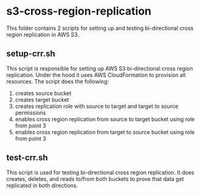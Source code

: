 # s3-cross-region-replication

This folder contains 2 scripts for setting up and testing bi-directional cross region replication in AWS S3.

## setup-crr.sh

This script is responsible for setting up AWS S3 bi-directional cross region replication. Under the hood it uses AWS CloudFormation to provision all resources. The script does the following:

1. creates source bucket
2. creates target bucket
3. creates replication role with source to target and target to source permissions
4. enables cross region replication from source to target bucket using role from point 3
5. enables cross region replication from target to source bucket using role from point 3

## test-crr.sh

This script is used for testing bi-directional cross region replication. It does creates, deletes, and reads to/from both buckets to prove that data get replicated in both directions.
